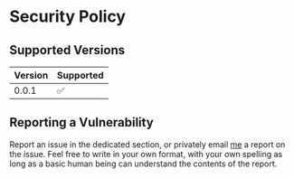 # Security Policy

## Supported Versions

| Version | Supported          |
| ------- | ------------------ |
| 0.0.1   | :white_check_mark: |

## Reporting a Vulnerability
Report an issue in the dedicated section, or privately email [me](mailto:flappyfloorg@gmail.com) a report on the issue. Feel free to write in your own format, with your own spelling as long as a basic human being can understand the contents of the report.
